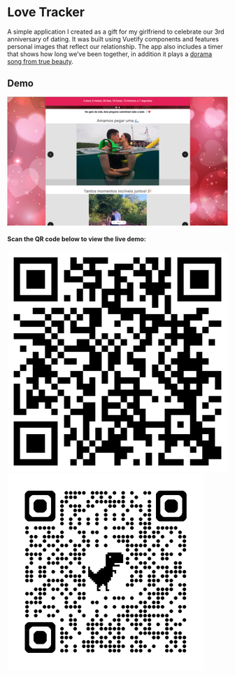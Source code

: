 # Love Tracker

A simple application I created as a gift for my girlfriend to celebrate our 3rd anniversary of dating. It was built using Vuetify components and features personal images that reflect our relationship. The app also includes a timer that shows how long we’ve been together, in addition it plays a [dorama song from true beauty](https://www.youtube.com/watch?v=-PQGsN_Xx9o).

## Demo

![love-tracker.png](public/demo.png)

#### Scan the QR code below to view the live demo:

![qrcode2.png](public/qrcode2.png)
![qrcode.png](public/qrcode.png)
